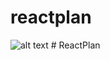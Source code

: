 # reactplan
![alt text](https://github.com/geekyshow1/reactplan/blob/main/screenshot.JPG)
#   R e a c t P l a n  
 